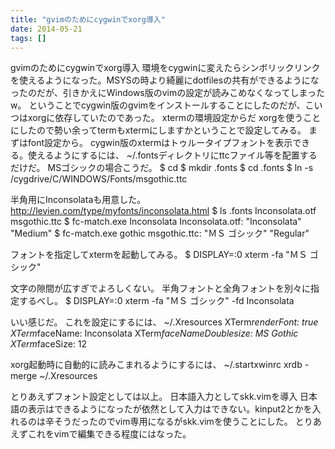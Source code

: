 ```yaml
---
title: "gvimのためにcygwinでxorg導入"
date: 2014-05-21
tags: []
---
```


gvimのためにcygwinでxorg導入
環境をcygwinに変えたらシンボリックリンクを使えるようになった。MSYSの時より綺麗にdotfilesの共有ができるようになったのだが、引きかえにWindows版のvimの設定が読みこめなくなってしまったw。
ということでcygwin版のgvimをインストールすることにしたのだが、こいつはxorgに依存していたのであった。
xtermの環境設定からだ
xorgを使うことにしたので勢い余ってtermもxtermにしますかということで設定してみる。
まずはfont設定から。
cygwin版のxtermはトゥルータイプフォントを表示できる。使えるようにするには、
~/.fontsディレクトリにttcファイル等を配置するだけだ。
MSゴシックの場合こうだ。
$ cd
$ mkdir .fonts
$ cd .fonts
$ ln -s /cygdrive/C/WINDOWS/Fonts/msgothic.ttc

半角用にInconsolataも用意した。http://levien.com/type/myfonts/inconsolata.html
$ ls .fonts
Inconsolata.otf msgothic.ttc
$ fc-match.exe Inconsolata
Inconsolata.otf: "Inconsolata" "Medium"
$ fc-match.exe gothic
msgothic.ttc: "ＭＳ ゴシック" "Regular"

フォントを指定してxtermを起動してみる。
$ DISPLAY=:0 xterm -fa "ＭＳ ゴシック"

文字の隙間が広すぎでよろしくない。
半角フォントと全角フォントを別々に指定するべし。
$ DISPLAY=:0 xterm -fa "ＭＳ ゴシック" -fd Inconsolata

いい感じだ。 これを設定にするには、
~/.Xresources
XTerm*renderFont: true
XTerm*faceName: Inconsolata
XTerm*faceNameDoublesize: MS Gothic
XTerm*faceSize: 12

xorg起動時に自動的に読みこまれるようにするには、
~/.startxwinrc
xrdb -merge ~/.Xresources

とりあえずフォント設定としては以上。
日本語入力としてskk.vimを導入
日本語の表示はできるようになったが依然として入力はできない。kinput2とかを入れるのは辛そうだったのでvim専用になるがskk.vimを使うことにした。
とりあえずこれをvimで編集できる程度にはなった。
